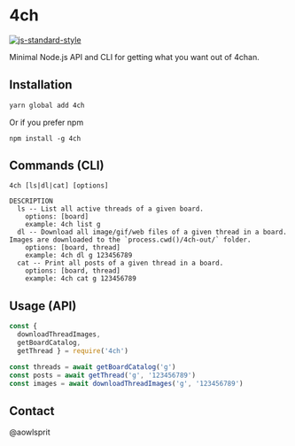 # 4ch
[![js-standard-style](https://img.shields.io/badge/code%20style-standard-brightgreen.svg?style=flat)](http://standardjs.com/)

Minimal Node.js API and CLI for getting what you want out of 4chan.

## Installation
```bash
yarn global add 4ch
```
Or if you prefer npm
```
npm install -g 4ch
```

## Commands (CLI)
```
4ch [ls|dl|cat] [options]

DESCRIPTION
  ls -- List all active threads of a given board.
    options: [board]
    example: 4ch list g
  dl -- Download all image/gif/web files of a given thread in a board. Images are downloaded to the `process.cwd()/4ch-out/` folder.
    options: [board, thread]
    example: 4ch dl g 123456789
  cat -- Print all posts of a given thread in a board.
    options: [board, thread]
    example: 4ch cat g 123456789
```

## Usage (API)
```js
const {
  downloadThreadImages,
  getBoardCatalog,
  getThread } = require('4ch')

const threads = await getBoardCatalog('g')
const posts = await getThread('g', '123456789')
const images = await downloadThreadImages('g', '123456789')
```


## Contact
@aowlsprit

